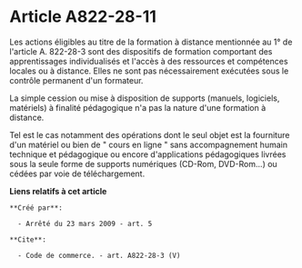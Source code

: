# Article A822-28-11

Les actions éligibles au titre de la formation à distance mentionnée au 1° de l'article A. 822-28-3 sont des dispositifs de
formation comportant des apprentissages individualisés et l'accès à des ressources et compétences locales ou à distance.
Elles ne sont pas nécessairement exécutées sous le contrôle permanent d'un formateur. 

La simple cession ou mise à disposition de supports (manuels, logiciels, matériels) à finalité pédagogique n'a pas la nature
d'une formation à distance. 

Tel est le cas notamment des opérations dont le seul objet est la fourniture d'un matériel ou bien de " cours en ligne " sans
accompagnement humain technique et pédagogique ou encore d'applications pédagogiques livrées sous la seule forme de supports
numériques (CD-Rom, DVD-Rom...) ou cédées par voie de téléchargement.

**Liens relatifs à cet article**

	**Créé par**:

	  - Arrêté du 23 mars 2009 - art. 5

	**Cite**:

	  - Code de commerce. - art. A822-28-3 (V)
